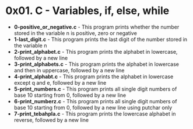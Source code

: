 <h1>0x01. C - Variables, if, else, while</h1>
<ul>
<li><b>0-positive_or_negative.c</b> - This program prints whether the number stored in the variable n is positive, zero or negative</li>
<li><b>1-last_digit.c</b> - This program prints the last digit of the number stored in the variable n</li>
<li><b>2-print_alphabet.c</b> - This program prints the alphabet in lowercase, followed by a new line</li>
<li><b>3-print_alphabets.c</b> - This program prints the alphabet in lowercase and then in uppercase, followed by a new line</li>
<li><b>4-print_alphabt.c</b> - This program prints the alphabet in lowercase except q and e, followed by a new line</li>
<li><b>5-print_numbers.c</b> - This program prints all single digit numbers of base 10 starting from 0, followed by a new line</li>
<li><b>6-print_numberz.c</b> - This program prints all single digit numbers of base 10 starting from 0, followed by a new line using putchar only</li>
<li><b>7-print_tebahpla.c</b> - This program prints the lowercase alphabet in reverse, followed by a new line</li>
</ul>
